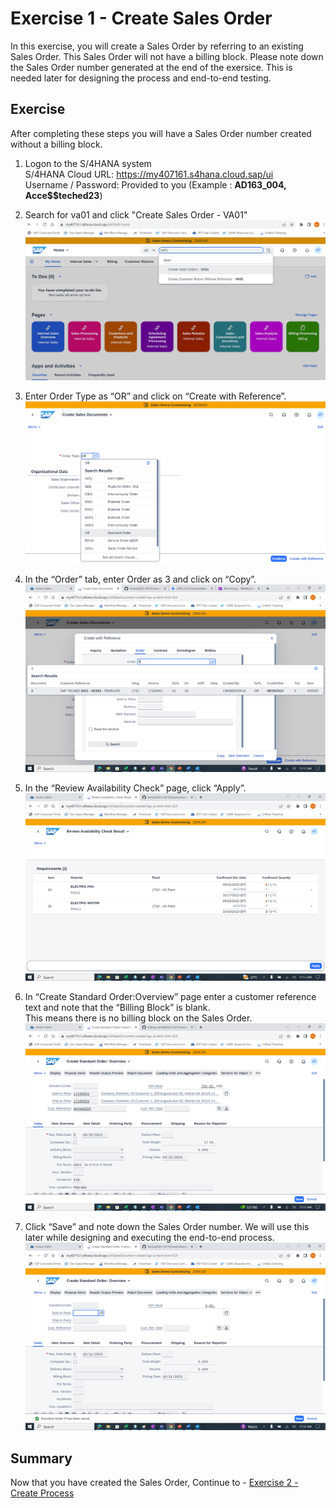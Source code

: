 # Exercise 1 - Create Sales Order

In this exercise, you will create a Sales Order by referring to an existing Sales Order. This Sales Order will not have a billing block. Please note down the Sales Order number generated at the end of the exersice. This is needed later for designing the process and end-to-end testing.

## Exercise

After completing these steps you will have a Sales Order number created without a billing block.

1.	Logon to the S/4HANA system
  <br>S/4HANA Cloud URL: https://my407161.s4hana.cloud.sap/ui
  <br>Username / Password: Provided to you (Example : **AD163_004, Acce$$teched23**)

2. Search for va01 and click "Create Sales Order - VA01"
   <br>![](/exercises/1_CreateSalesOrder/images/VA01.png)

3.	Enter Order Type as “OR” and click on “Create with Reference”.
   <br>![](/exercises/1_CreateSalesOrder/images/EnterOR.png)

4. In the “Order” tab, enter Order as 3 and click on “Copy”.
   <br>![](/exercises/1_CreateSalesOrder/images/EnterSalesOrder.png)

5. In the “Review Availability Check” page, click “Apply”.
   <br>![](/exercises/1_CreateSalesOrder/images/ReviewAndApply.png)

6. In “Create Standard Order:Overview” page enter a customer reference text and note that the “Billing Block” is blank.
   <br>This means there is no billing block on the Sales Order.
   <br>![](/exercises/1_CreateSalesOrder/images/EnterCustomerReference.png)

7. Click “Save” and note down the Sales Order number. We will use this later while designing and executing the end-to-end process.
   <br>![](/exercises/1_CreateSalesOrder/images/SaveSalesOrder.png)



## Summary

Now that you have created the Sales Order,
Continue to - [Exercise 2 - Create Process](../2_CreateProcess/README.md)
